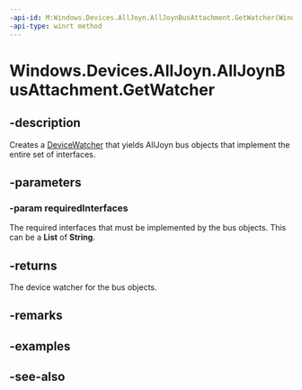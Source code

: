 ----api-id: M:Windows.Devices.AllJoyn.AllJoynBusAttachment.GetWatcher(Windows.Foundation.Collections.IIterable{System.String})
-api-type: winrt method
---<!-- Method syntaxpublic Windows.Devices.Enumeration.DeviceWatcher GetWatcher(Windows.Foundation.Collections.IIterable<System.String> requiredInterfaces)--># Windows.Devices.AllJoyn.AllJoynBusAttachment.GetWatcher## -descriptionCreates a [DeviceWatcher](../windows.devices.enumeration/devicewatcher.md) that yields AllJoyn bus objects that implement the entire set of interfaces.## -parameters### -param requiredInterfacesThe required interfaces that must be implemented by the bus objects. This can be a **List** of **String**.## -returnsThe device watcher for the bus objects.## -remarks## -examples## -see-also